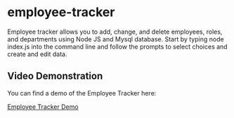 # employee-tracker

Employee tracker allows you to add, change, and delete employees, roles, and departments using Node JS and Mysql database. Start by typing node index.js into the command line and follow the prompts to select choices and create and edit data. 

## Video Demonstration
You can find a demo of the Employee Tracker here:

[Employee Tracker Demo]()



